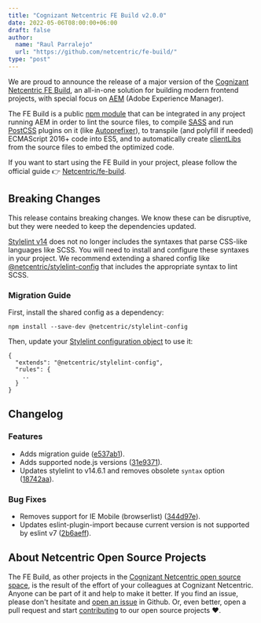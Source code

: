 ```yaml
---
title: "Cognizant Netcentric FE Build v2.0.0"
date: 2022-05-06T08:00:00+06:00
draft: false
author:
  name: "Raul Parralejo"
  url: "https://github.com/netcentric/fe-build/"
type: "post"
---
```


We are proud to announce the release of a major version of the [Cognizant Netcentric FE Build](https://github.com/netcentric/fe-build/), an all-in-one solution for building modern frontend projects, with special focus on [AEM](https://business.adobe.com/products/experience-manager/adobe-experience-manager.html) (Adobe Experience Manager).

The FE Build is a public [npm module](https://www.npmjs.com/package/@netcentric/fe-build) that can be integrated in any project running AEM in order to lint the source files, to compile [SASS](https://sass-lang.com/) and run [PostCSS](https://postcss.org/) plugins on it (like [Autoprefixer](https://github.com/postcss/autoprefixer)), to transpile (and polyfill if needed) ECMAScript 2016+ code into ES5, and to automatically create [clientLibs](https://experienceleague.adobe.com/docs/experience-manager-64/developing/introduction/clientlibs.html?lang=en) from the source files to embed the optimized code.

If you want to start using the FE Build in your project, please follow the official guide 👉 [Netcentric/fe-build](https://github.com/Netcentric/fe-build).

## Breaking Changes

This release contains breaking changes. We know these can be disruptive, but they were needed to keep the dependencies updated.

[Stylelint v14](https://stylelint.io/migration-guide/to-14/) does not no longer includes the syntaxes that parse CSS-like languages like SCSS. You will need to install and configure these syntaxes in your project. We recommend extending a shared config like [@netcentric/stylelint-config](https://github.com/Netcentric/stylelint-config) that includes the appropriate syntax to lint SCSS.

### Migration Guide

First, install the shared config as a dependency:

```
npm install --save-dev @netcentric/stylelint-config
```

Then, update your [Stylelint configuration object](<(https://stylelint.io/user-guide/configure/)>) to use it:

```
{
  "extends": "@netcentric/stylelint-config",
  "rules": {
    ..
  }
}
```

## Changelog

### Features

- Adds migration guide ([e537ab1](https://github.com/netcentric/fe-build/commit/e537ab1f2ac12ecfb370459af66f98d9b4a38576)).
- Adds supported node.js versions ([31e9371](https://github.com/netcentric/fe-build/commit/31e93719b3c6263b42bed86545e8a70782fb77f0)).
- Updates stylelint to v14.6.1 and removes obsolete `syntax` option ([18742aa](https://github.com/netcentric/fe-build/commit/18742aadba82e5b83c7995e6a5c6b145101bf490)).

### Bug Fixes

- Removes support for IE Mobile (browserlist) ([344d97e](https://github.com/netcentric/fe-build/commit/344d97e3e1af3839b1a2d30b742006ab998b87c3)).
- Updates eslint-plugin-import because current version is not supported by eslint v7 ([2b6aeff](https://github.com/netcentric/fe-build/commit/2b6aeff713840c97a3fdb1c2f67b0911ab01575e)).

## About Netcentric Open Source Projects

The FE Build, as other projects in the [Cognizant Netcentric open source space](https://github.com/Netcentric), is the result of the effort of your colleagues at Cognizant Netcentric. Anyone can be part of it and help to make it better. If you find an issue, please don't hesitate and [open an issue](https://github.com/Netcentric/fe-build/issues) in Github. Or, even better, open a pull request and start [contributing](https://github.com/Netcentric/fe-build/blob/main/docs/CONTRIBUTING.md) to our open source projects ❤️.
